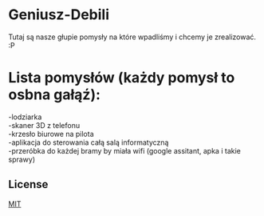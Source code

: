 # Geniusz-Debili
Tutaj są nasze głupie pomysły na które wpadliśmy i chcemy je zrealizować.
:P


# Lista pomysłów (każdy pomysł to osbna gałąź):
 -lodziarka  
 -skaner 3D z telefonu  
 -krzesło biurowe na pilota  
 -aplikacja do sterowania całą salą informatyczną  
 -przeróbka do każdej bramy by miała wifi (google assitant, apka i takie sprawy)
 



## License
[MIT](https://choosealicense.com/licenses/mit/)
